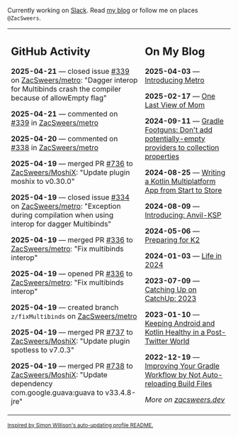 Currently working on [Slack](https://slack.com/). Read [my blog](https://zacsweers.dev/) or follow me on places `@ZacSweers`.

<table><tr><td valign="top" width="60%">

## GitHub Activity
<!-- githubActivity starts -->
**2025-04-21** — closed issue [#339](https://github.com/ZacSweers/metro/issues/339) on [ZacSweers/metro](https://github.com/ZacSweers/metro): "Dagger interop for Multibinds crash the compiler because of allowEmpty flag"

**2025-04-21** — commented on [#339](https://github.com/ZacSweers/metro/issues/339#issuecomment-2818440473) in [ZacSweers/metro](https://github.com/ZacSweers/metro)

**2025-04-20** — commented on [#338](https://github.com/ZacSweers/metro/issues/338#issuecomment-2817263568) in [ZacSweers/metro](https://github.com/ZacSweers/metro)

**2025-04-19** — merged PR [#736](https://github.com/ZacSweers/MoshiX/pull/736) to [ZacSweers/MoshiX](https://github.com/ZacSweers/MoshiX): "Update plugin moshix to v0.30.0"

**2025-04-19** — closed issue [#334](https://github.com/ZacSweers/metro/issues/334) on [ZacSweers/metro](https://github.com/ZacSweers/metro): "Exception during compilation when using interop for dagger Multibinds"

**2025-04-19** — merged PR [#336](https://github.com/ZacSweers/metro/pull/336) to [ZacSweers/metro](https://github.com/ZacSweers/metro): "Fix multibinds interop"

**2025-04-19** — opened PR [#336](https://github.com/ZacSweers/metro/pull/336) to [ZacSweers/metro](https://github.com/ZacSweers/metro): "Fix multibinds interop"

**2025-04-19** — created branch `z/fixMultibinds` on [ZacSweers/metro](https://github.com/ZacSweers/metro)

**2025-04-19** — merged PR [#737](https://github.com/ZacSweers/MoshiX/pull/737) to [ZacSweers/MoshiX](https://github.com/ZacSweers/MoshiX): "Update plugin spotless to v7.0.3"

**2025-04-19** — merged PR [#738](https://github.com/ZacSweers/MoshiX/pull/738) to [ZacSweers/MoshiX](https://github.com/ZacSweers/MoshiX): "Update dependency com.google.guava:guava to v33.4.8-jre"
<!-- githubActivity ends -->
</td><td valign="top" width="40%">

## On My Blog
<!-- blog starts -->
**2025-04-03** — [Introducing Metro](https://www.zacsweers.dev/introducing-metro/)

**2025-02-17** — [One Last View of Mom](https://www.zacsweers.dev/one-last-view-of-mom/)

**2024-09-11** — [Gradle Footguns: Don't add potentially-empty providers to collection properties](https://www.zacsweers.dev/gradle-footgun-adding-empty-providers-to-collection-properties/)

**2024-08-25** — [Writing a Kotlin Multiplatform App from Start to Store](https://www.zacsweers.dev/writing-a-kotlin-multiplatform-app-from-start-to-store/)

**2024-08-09** — [Introducing: Anvil-KSP](https://www.zacsweers.dev/introducing-anvil-ksp/)

**2024-05-06** — [Preparing for K2](https://www.zacsweers.dev/preparing-for-k2/)

**2024-01-03** — [Life in 2024](https://www.zacsweers.dev/life-in-2024/)

**2023-07-09** — [Catching Up on CatchUp: 2023](https://www.zacsweers.dev/catching-up-on-catchup-2023/)

**2023-01-10** — [Keeping Android and Kotlin Healthy in a Post-Twitter World](https://www.zacsweers.dev/keeping-android-healthy/)

**2022-12-19** — [Improving Your Gradle Workflow by Not Auto-reloading Build Files](https://www.zacsweers.dev/improving-your-workflow-by-not-auto-reloading-build-files/)
<!-- blog ends -->
_More on [zacsweers.dev](https://zacsweers.dev/)_
</td></tr></table>

<sub><a href="https://simonwillison.net/2020/Jul/10/self-updating-profile-readme/">Inspired by Simon Willison's auto-updating profile README.</a></sub>